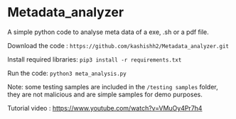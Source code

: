 # Metadata_analyzer
A simple python code to analyse meta data of a exe, .sh or a pdf file. 

Download the code : `https://github.com/kashishh2/Metadata_analyzer.git`

Install required libraries: `pip3 install -r requirements.txt`

Run the code: `python3 meta_analysis.py`

Note: some testing samples are included in the `/testing samples` folder, they are not malicious and are simple samples for demo purposes.

Tutorial video : https://www.youtube.com/watch?v=VMuOy4Pr7h4

